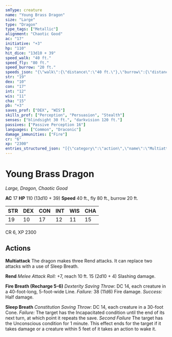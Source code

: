 ```yaml
---
smType: creature
name: "Young Brass Dragon"
size: "Large"
type: "Dragon"
type_tags: ["Metallic"]
alignment: "Chaotic Good"
ac: "17"
initiative: "+3"
hp: "110"
hit_dice: "13d10 + 39"
speed_walk: "40 ft."
speed_fly: "80 ft."
speed_burrow: "20 ft."
speeds_json: "{\"walk\":{\"distance\":\"40 ft.\"},\"burrow\":{\"distance\":\"20 ft.\"},\"fly\":{\"distance\":\"80 ft.\"}}"
str: "19"
dex: "10"
con: "17"
int: "12"
wis: "11"
cha: "15"
pb: "+3"
saves_prof: ["DEX", "WIS"]
skills_prof: ["Perception", "Persuasion", "Stealth"]
senses: ["blindsight 30 ft.", "darkvision 120 ft."]
passives: ["Passive Perception 16"]
languages: ["Common", "Draconic"]
damage_immunities: ["Fire"]
cr: "6"
xp: "2300"
entries_structured_json: "[{\"category\":\"action\",\"name\":\"Multiattack\",\"text\":\"The dragon makes three Rend attacks. It can replace two attacks with a use of Sleep Breath.\"},{\"category\":\"action\",\"name\":\"Rend\",\"text\":\"*Melee Attack Roll:* +7, reach 10 ft. 15 (2d10 + 4) Slashing damage.\",\"kind\":\"Melee Attack Roll\",\"to_hit\":\"+7\",\"range\":\"10 ft\",\"damage\":\"15 (2d10 + 4) Slashing\"},{\"category\":\"action\",\"name\":\"Fire Breath\",\"recharge\":\"Recharge 5-6\",\"text\":\"*Dexterity Saving Throw*: DC 14, each creature in a 40-foot-long, 5-foot-wide Line. *Failure:*  38 (11d6) Fire damage. *Success:*  Half damage.\",\"target\":\"each creature in a 40-foot-long, 5-foot-wide Line\",\"damage\":\"38 (11d6) Fire\",\"save_ability\":\"DEX\",\"save_dc\":14,\"save_effect\":\"Half damage\"},{\"category\":\"action\",\"name\":\"Sleep Breath\",\"text\":\"*Constitution Saving Throw*: DC 14, each creature in a 30-foot Cone. *Failure:*  The target has the Incapacitated condition until the end of its next turn, at which point it repeats the save. *Second Failure* The target has the Unconscious condition for 1 minute. This effect ends for the target if it takes damage or a creature within 5 feet of it takes an action to wake it.\",\"target\":\"each creature in a 30-foot Cone\",\"save_ability\":\"CON\",\"save_dc\":14}]"
---
```


# Young Brass Dragon
*Large, Dragon, Chaotic Good*

**AC** 17
**HP** 110 (13d10 + 39)
**Speed** 40 ft., fly 80 ft., burrow 20 ft.

| STR | DEX | CON | INT | WIS | CHA |
| --- | --- | --- | --- | --- | --- |
| 19 | 10 | 17 | 12 | 11 | 15 |

CR 6, XP 2300

## Actions

**Multiattack**
The dragon makes three Rend attacks. It can replace two attacks with a use of Sleep Breath.

**Rend**
*Melee Attack Roll:* +7, reach 10 ft. 15 (2d10 + 4) Slashing damage.

**Fire Breath (Recharge 5-6)**
*Dexterity Saving Throw*: DC 14, each creature in a 40-foot-long, 5-foot-wide Line. *Failure:*  38 (11d6) Fire damage. *Success:*  Half damage.

**Sleep Breath**
*Constitution Saving Throw*: DC 14, each creature in a 30-foot Cone. *Failure:*  The target has the Incapacitated condition until the end of its next turn, at which point it repeats the save. *Second Failure* The target has the Unconscious condition for 1 minute. This effect ends for the target if it takes damage or a creature within 5 feet of it takes an action to wake it.

